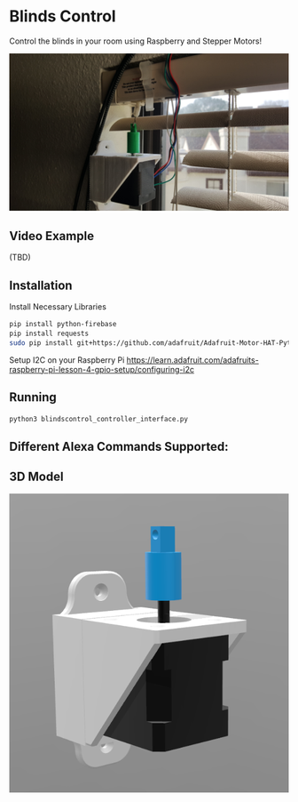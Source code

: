 # Blinds Control
Control the blinds in your room using Raspberry and Stepper Motors!

![Hardware](https://github.com/NickEngmann/BlindsControl/blob/raspberrypi/img/1.jpg)

## Video Example
(TBD) </br>

## Installation
Install Necessary Libraries
```bash
pip install python-firebase
pip install requests
sudo pip install git+https://github.com/adafruit/Adafruit-Motor-HAT-Python-Library
```

Setup I2C on your Raspberry Pi
https://learn.adafruit.com/adafruits-raspberry-pi-lesson-4-gpio-setup/configuring-i2c

## Running
```bash
python3 blindscontrol_controller_interface.py
```

## Different Alexa Commands Supported:

## 3D Model
![3DModel](https://github.com/NickEngmann/BlindsControl/blob/master/model/3Dmodel.png)